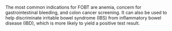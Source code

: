 The most common indications for FOBT are anemia, concern for gastrointestinal bleeding, and colon cancer screening. It can also be used to help discriminate irritable bowel syndrome (IBS) from inflammatory bowel disease (IBD), which is more likely to yield a positive test result.
